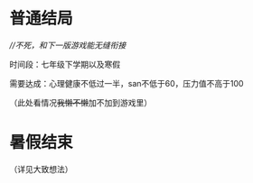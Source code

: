 # 普通结局

*//不死，和下一版游戏能无缝衔接*

时间段：七年级下学期以及寒假

需要达成：心理健康不低过一半，san不低于60，压力值不高于100



（此处看情况~~我懒不懒~~加不加到游戏里）

# 暑假结束

（详见大致想法）
